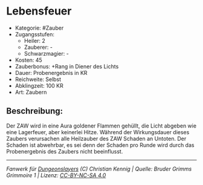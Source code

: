 # Lebensfeuer

- Kategorie: #Zauber
- Zugangsstufen:
  - Heiler: 2
  - Zauberer: -
  - Schwarzmagier: -
- Kosten: 45
- Zauberbonus: +Rang in Diener des Lichts
- Dauer: Probenergebnis in KR
- Reichweite: Selbst
- Abklingzeit: 100 KR
- Art: Zaubern

## Beschreibung:

Der ZAW wird in eine Aura goldener Flammen gehüllt, die Licht abgeben wie eine Lagerfeuer, aber keinerlei Hitze. Während der Wirkungsdauer dieses Zaubers verursachen alle Heilzauber des ZAW Schaden an Untoten. Der Schaden ist abwehrbar, es sei denn der Schaden pro Runde wird durch das Probenergebnis des Zaubers nicht beeinflusst.

---

_Fanwerk für [Dungeonslayers](https://www.dungeonslayers.net/) (C) Christian Kennig | Quelle: Bruder Grimms Grimmoire 1 | Lizenz: [CC-BY-NC-SA 4.0](https://creativecommons.org/licenses/by-nc-sa/4.0/deed.de)_
